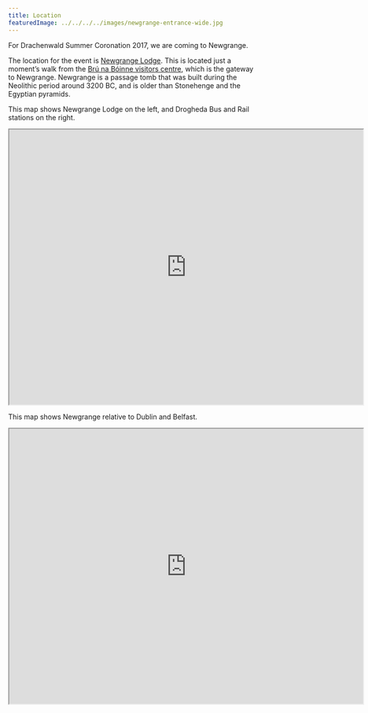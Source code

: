 ```yaml
---
title: Location
featuredImage: ../../../../images/newgrange-entrance-wide.jpg
---
```

For Drachenwald Summer Coronation 2017, we are coming to Newgrange.

The location for the event is <a href="http://www.newgrangelodge.com/">Newgrange Lodge</a>. This is located just a moment&#8217;s walk from the <a href="http://www.heritageireland.ie/en/midlands-eastcoast/brunaboinnevisitorcentre/">Brú na Bóinne visitors centre</a>, which is the gateway to Newgrange. Newgrange is a passage tomb that was built during the Neolithic period around 3200 BC, and is older than Stonehenge and the Egyptian pyramids.

This map shows Newgrange Lodge on the left, and Drogheda Bus and Rail stations on the right.

<iframe src="https://www.google.com/maps/d/embed?mid=10L9TudWXg8orkN_nRZ333NKSChg" width="720" height="560"></iframe><br>

This map shows Newgrange relative to Dublin and Belfast.

<iframe src="https://www.google.ie/maps/d/embed?mid=18Y-f_yQTD_VMi2C9IMQ0UQmv-wE" width="720" height="560"></iframe>

